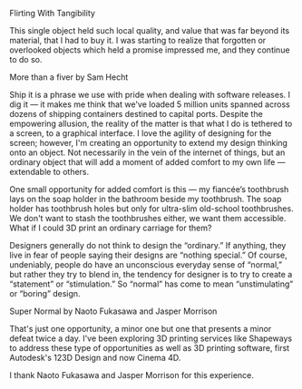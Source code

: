 Flirting With Tangibility

This single object held such local quality, and value that was far beyond its material, that I had to buy it. I was starting to realize that forgotten or overlooked objects which held a promise impressed me, and they continue to do so.

More than a fiver by Sam Hecht

Ship it is a phrase we use with pride when dealing with software releases. I dig it — it makes me think that we've loaded 5 million units spanned across dozens of shipping containers destined to capital ports. Despite the empowering allusion, the reality of the matter is that what I do is tethered to a screen, to a graphical interface. I love the agility of designing for the screen; however, I'm creating an opportunity to extend my design thinking onto an object. Not necessarily in the vein of the internet of things, but an ordinary object that will add a moment of added comfort to my own life — extendable to others.

One small opportunity for added comfort is this — my fiancée’s toothbrush lays on the soap holder in the bathroom beside my toothbrush. The soap holder has toothbrush holes but only for ultra-slim old-school toothbrushes. We don't want to stash the toothbrushes either, we want them accessible. What if I could 3D print an ordinary carriage for them?

Designers generally do not think to design the “ordinary.” If anything, they live in fear of people saying their designs are “nothing special.” Of course, undeniably, people do have an unconscious everyday sense of “normal,” but rather they try to blend in, the tendency for designer is to try to create a “statement” or “stimulation.” So “normal” has come to mean “unstimulating” or “boring” design.

Super Normal by Naoto Fukasawa and Jasper Morrison

That's just one opportunity, a minor one but one that presents a minor defeat twice a day. I've been exploring 3D printing services like Shapeways to address these type of opportunities as well as 3D printing software, first Autodesk's 123D Design and now Cinema 4D. 

I thank Naoto Fukasawa and Jasper Morrison for this experience.